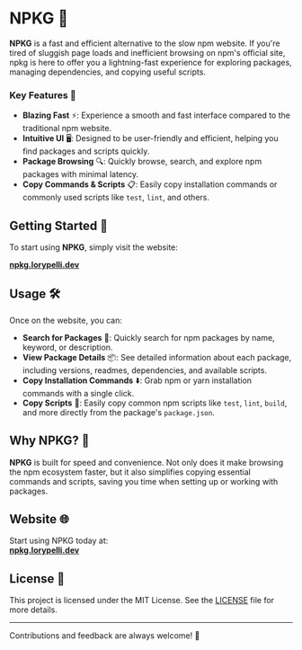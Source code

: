 # NPKG 🚀

**NPKG** is a fast and efficient alternative to the slow npm website. If you're tired of sluggish page loads and inefficient browsing on npm's official site, npkg is here to offer you a lightning-fast experience for exploring packages, managing dependencies, and copying useful scripts.

### Key Features 🌟
- **Blazing Fast** ⚡: Experience a smooth and fast interface compared to the traditional npm website.
- **Intuitive UI** 🖥️: Designed to be user-friendly and efficient, helping you find packages and scripts quickly.
- **Package Browsing** 🔍: Quickly browse, search, and explore npm packages with minimal latency.
- **Copy Commands & Scripts** 📋: Easily copy installation commands or commonly used scripts like `test`, `lint`, and others.

## Getting Started 🚀

To start using **NPKG**, simply visit the website:

[**npkg.lorypelli.dev**](https://npkg.lorypelli.dev/)

## Usage 🛠️

Once on the website, you can:

- **Search for Packages** 🔎: Quickly search for npm packages by name, keyword, or description.
- **View Package Details** 📦: See detailed information about each package, including versions, readmes, dependencies, and available scripts.
- **Copy Installation Commands** ⬇️: Grab npm or yarn installation commands with a single click.
- **Copy Scripts** 📝: Easily copy common npm scripts like `test`, `lint`, `build`, and more directly from the package's `package.json`.

## Why NPKG? 🤔

**NPKG** is built for speed and convenience. Not only does it make browsing the npm ecosystem faster, but it also simplifies copying essential commands and scripts, saving you time when setting up or working with packages.

## Website 🌐

Start using NPKG today at:  
[**npkg.lorypelli.dev**](https://npkg.lorypelli.dev/)

## License 📜

This project is licensed under the MIT License. See the [LICENSE](LICENSE) file for more details.

---

Contributions and feedback are always welcome! 🙌
